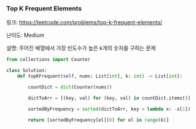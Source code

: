 ### Top K Frequent Elements

링크: https://leetcode.com/problems/top-k-frequent-elements/

난이도: Medium

설명: 주어진 배열에서 가장 빈도수가 높은 k개의 숫자를 구하는 문제

```python
from collections import Counter

class Solution:
    def topKFrequent(self, nums: List[int], k: int) -> List[int]:

        countDict = dict(Counter(nums))

        dictToArr = [(key, val) for (key, val) in countDict.items()]

        sortedByFrequency = sorted(dictToArr, key = lambda x: -x[1])

        return [sortedByFrequency[el][0] for el in range(k)]

```
